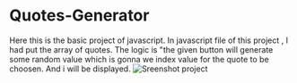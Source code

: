 # Quotes-Generator
Here this is the basic project of javascript.
In javascript file of this project , I had put the array of quotes. The logic is "the given button will generate some random value which is gonna we index value for the quote to be choosen. And i will be displayed.
![Sreenshot project](https://www.google.com/url?sa=i&url=https%3A%2F%2Fwww.freepik.com%2Fpremium-photo%2Ftechnological-cyberspace-background-neon-effect-ai-technology-generated-imag_40209632.htm&psig=AOvVaw2D9nrI0_5t88IrvpR2ByKR&ust=1704714290628000&source=images&cd=vfe&opi=89978449&ved=0CBIQjRxqFwoTCOi8i-GZy4MDFQAAAAAdAAAAABAI)
